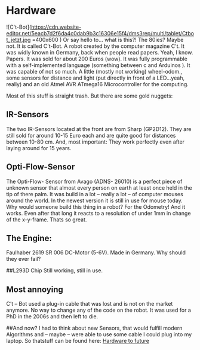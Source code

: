 # Hardware
![C't-Bot](https://cdn.website-editor.net/5eacb7d2f6da4c0dab9b3c16306e15f4/dms3rep/multi/tablet/Ctbot_jetzt.jpg =400x600 )
Or say hello to… what is this?! The 80ies?
Maybe not. 
It is called C’t-Bot. A robot created by the computer magazine C’t. It was widly known in Germany, back when people read papers. Yeah, I know. Papers. 
It was sold for about 200 Euros (wow). It was fully programmable with a self-implemented language (something between c and Arduinos ). It was capable of not so much. A little (mostly not working) wheel-odom., some sensors for distance and light (put directly in front of a LED…yeah, really) and an old Atmel AVR ATmega16 Microcontroller for the computing. 

Most of this stuff is straight trash. But there are some gold nuggets: 

## IR-Sensors
The two IR-Sensors located at the front are from Sharp (GP2D12). They are still sold for around 10-15 Euro each and are quite good for distances between 10-80 cm. 
And, most important: They work perfectly even after laying around for 15 years. 

## Opti-Flow-Sensor
The Opti-Flow- Sensor from Avago (ADNS- 26010) is a perfect piece of unknown sensor that almost every person on earth at least once held in the tip of there palm. It was build in a lot – really a lot – of computer mouses around the world. In the newest version it is still in use for mouse today. 
Why would someone build this thing in a robot? 
For the Odometry! And it works. Even after that long it reacts to a resolution of under 1mm in change of the x-y-frame. Thats so great. 

## The Engine: 
Faulhaber 2619 SR 006 DC-Motor (5-6V). Made in Germany. Why should they ever fail? 

##L293D Chip
Still working, still in use. 

## Most annoying
C’t – Bot used a plug-in cable that was lost and is not on the market anymore. No way to change any of the code on the robot. It was used for a PhD in the 2006s and then left to die. 

##And now? 
I had to think about new Sensors, that would fulfill modern Algorithms and – maybe – were able to use some cable I could plug into my laptop. 
So thatstuff can be found here: [Hardware to future](Hardware2.md)
